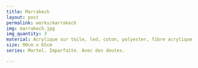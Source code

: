 ```yaml
---
title: Marrakech
layout: post
permalink: works/marrakech
img: marrakech.jpg
img_quantity: 3
material: Acrylique sur toile, led, coton, polyester, fibre acrylique
size: 90cm x 65cm
series: Mortel. Imparfaite. Avec des doutes.

---
```

